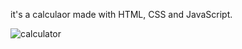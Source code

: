 it's a calculaor made with HTML, CSS and JavaScript.


![calculator](https://github.com/Samuelgit3919/calculator/assets/152323187/d82e8f45-9131-4625-ae56-0d3ec27c18ab)

